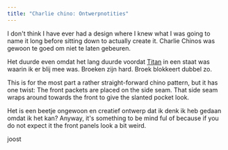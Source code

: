 ```yaml
---
title: "Charlie chino: Ontwerpnotities"
---
```


I don't think I have ever had a design where I knew what I was going to name it long before sitting down to actually create it. Charlie Chinos was gewoon te goed om niet te laten gebeuren.

Het duurde even omdat het lang duurde voordat [Titan](/designs/titan) in een staat was waarin ik er blij mee was. Broeken zijn hard. Broek blokkeert dubbel zo.

This is for the most part a rather straight-forward chino pattern, but it has one twist: The front packets are placed on the side seam. That side seam wraps around towards the front to give the slanted pocket look.

Het is een beetje ongewoon en creatief ontwerp dat ik denk ik heb gedaan omdat ik het kan? Anyway, it's something to be mind ful of because if you do not expect it the front panels look a bit weird.

joost


